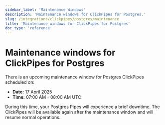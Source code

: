 ```yaml
---
sidebar_label: 'Maintenance Windows'
description: 'Maintenance windows for ClickPipes for Postgres.'
slug: /integrations/clickpipes/postgres/maintenance
title: 'Maintenance windows for ClickPipes for Postgres'
doc_type: 'reference'
---
```


# Maintenance windows for ClickPipes for Postgres

There is an upcoming maintenance window for Postgres ClickPipes scheduled on:
- **Date:** 17 April 2025
- **Time:** 07:00 AM - 08:00 AM UTC

During this time, your Postgres Pipes will experience a brief downtime.
The ClickPipes will be available again after the maintenance window and will resume normal operations.
